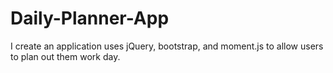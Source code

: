 # Daily-Planner-App
I create an application uses jQuery, bootstrap, and moment.js to allow users to plan out them work day.
